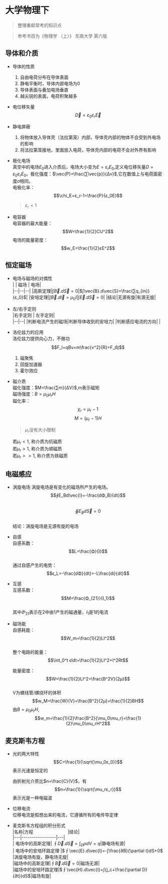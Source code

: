 # 大学物理下
> 整理重邮常考的知识点  

> 参考书目为《物理学 （上）》 东南大学 第六版
## 导体和介质
- 导体的性质  
  1. 自由电荷分布在导体表面  
  2. 静电平衡时，导体内部电场为0  
  3. 导体表面与叠加电场垂直  
  4. 越尖锐的表面，电荷积聚越多  

- 电位移矢量  
  $$\vec{D}=ɛ_0ɛ_r\vec{E}$$

- 静电屏蔽  
  1. 将物体放入导体壳（法拉第笼）内部，导体壳内部的物体不会受到外电场的影响  
  2. 将法拉第笼接地，里面放入电荷，导体壳内部的电荷不会对外界有影响

- 极化电场  
  真空中的电场$E_0$进入介质后，电场大小变为$E=ɛ_rE_0$,定义电位移矢量$D=ɛ_0ɛ_rE_0$。极化强度：$\vec{P}=\frac{∑\vec{p}}{Δv}$,它在数值上与电荷面密度$σ$相同。  
  电极化率：  
  $$\chi_E=ɛ_r-1=\frac{P}{ɛ_0E}$$
  >$ɛ_r<1$

- 电容器  
  电容器的最大能量：
  $$W=\frac{1}{2}CU^2$$
  电场的能量密度：
  $$w_E=\frac{1}{2}ɛE^2$$  

## 恒定磁场
- 电场与磁场的对偶性  
  |  | 磁场 | 电场|  
  |--|--|--|
  |高斯定理|$∫\vec{B}.d\vec{S}=0$|$∫\vec{B}.d\vec{S}=\frac{∑q_{in}}{ɛ_0}$|
  |安培定理|$∫\vec{B}.d\vec{l}=μ_0I$|$∫\vec{E}.d\vec{S}=0$|
  |结论|无源有旋|有源无旋|

- 左/右手定则  
  |右手定则 | 左手定则|  
  |--|--|
  |判断电流产生的磁场|判断导体收到的安培力|
  |判断感应电流的方向|  |   

- 洛伦兹力的应用  
  洛伦兹力提供向心力，不做功  
  $$F_l=qBv=m\frac{v^2}{R}=F_向$$
  1. 磁聚焦
  2. 回旋加速器
  3. 霍尔效应

- 磁介质  
  磁化强度：$M=\frac{∑m}{ΔV}$,m表示磁矩  
  磁场强度：$B=\mu_0\mu_rH$  
  磁化率：  
  $$χ_r=\mu_r-1$$
  $$M=(\mu_r-1)H$$
  > $\mu_r$没有大小限制  

  若$\mu_r<1$, 称介质为抗磁质   
  若$\mu_r>1$, 称介质为顺磁质  
  若$\mu_r>>1$, 称介质为铁磁质  

## 电磁感应 
- 涡旋电场
  涡旋电场是有变化的磁场所产生的电场。  
  $$∮E_Bd\vec{l}=-\frac{dΦ_B}{dt}$$   
  $$ ∯E_Bd\vec{S}=0$$  
  结论：涡旋电场是无源有旋的电场  
- 自感  
  自感系数：  
  $$L=\frac{Φ}{I}$$  
  通过自感产生的电势：  
  $$ϵ_L=-\frac{dΦ}{dt}=-L\frac{di}{dt}$$  
- 互感  
  互感系数：  
   $$M=\frac{Φ_{21}}{I_1}$$  
   其中$Φ_{21}$表示在2中由1产生的磁通量，$I_1$是1的电流  

- 磁场能  
  自感耗能：  
  $$W_m=\frac{1}{2}LI^2$$  
  整个电路的能量：  
  $$\int_0^t ϵIdt=\frac{1}{2}LI^2+I^2Rt$$

  能量密度：
  $$W=\frac{1}{2}LI^2=\frac{B^2V}{2μ}$$  
  V为螺线管/螺绕环的体积  
  $$w_M=\frac{W}{V}=\frac{B^2}{2μ}=\frac{1}{2}BH$$
  由$B=\mu_0\mu_rH$,  
  $$w_m=\frac{1}{2}\frac{B^2}{\mu_0\mu_r}=\frac{1}{2}\mu_0\mu_rH^2$$

## 麦克斯韦方程
- 光的两大特性
     $$C=\frac{1}{\sqrt{\mu_0ɛ_0}}$$
    表示光速是恒定的  

    由折射光介质比$n=\frac{C}{V}$，有  
    $$n=\frac{1}{\sqrt{\mu_rɛ_r}}$$
    表示光是一种电磁波  
- 位移电流  
    位移电流是假想出来的电流，它遵循所有的电传导定律  

- 麦克斯韦方程组的积分形式  
  |名称|方程$~~~~~~~~~~~~~~~~~~~~~~~~~~~~$|结论|  
  |---|-----------------|---|  
  | 电场中的高斯定理| $∮\vec{D}.d\vec{S}=∫_D ρdV=q$|静电场有源|  
  | 电场中的安培环路定理 |$∮\vec{E}.d\vec{l}=-∫\frac{∂B}{\partial t}dS+0$ |涡旋电场有旋，静电场无旋|  
  |磁场中的高斯定理|$∮\vec{B}.d\vec{S}=0$|磁场无源|  
  |磁场中的安培环路定理|$∮\vec{H}.d\vec{l}=∫(j_c+\frac{\partial D}{∂t})dS$|磁场有旋|  


